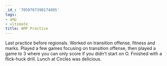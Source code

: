 ```yaml
---
_id_: '7059767390174895'
tags:
- amp
- ultimate
title: AMP Practice
---
```


Last practice before regionals. Worked on transition offense, fitness and marks. Played a few games focusing on transition offense, then played a game to 3 where you can only score if you didn't start on O. Finished with a flick-huck drill.
Lunch at Circles was delicious.

